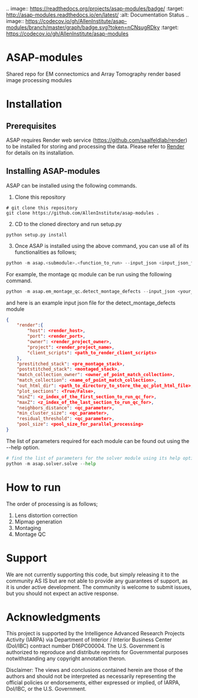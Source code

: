 .. image:: https://readthedocs.org/projects/asap-modules/badge/
   :target: http://asap-modules.readthedocs.io/en/latest/
   :alt: Documentation Status 
.. image:: https://codecov.io/gh/AllenInstitute/asap-modules/branch/master/graph/badge.svg?token=nCNsugRDky
  :target: https://codecov.io/gh/AllenInstitute/asap-modules

# ASAP-modules

Shared repo for EM connectomics and Array Tomography render based image processing modules 

# Installation


## Prerequisites


ASAP requires Render web service (https://github.com/saalfeldlab/render) to be installed for storing and processing the data. 
Please refer to [Render](https://github.com/saalfeldlab/render) for details on its installation.

## Installing ASAP-modules


ASAP can be installed using the following commands.

1. Clone this repository

```
# git clone this repository
git clone https://github.com/AllenInstitute/asap-modules .
```

2. CD to the cloned directory and run setup.py

```
python setup.py install 
```

3. Once ASAP is installed using the above command, you can use all of its functionalities as follows;

```python
python -m asap.<submodule>.<function_to_run> --input_json <input_json_file.json> --output_json <output_json_file.json>
```

For example, the montage qc module can be run using the following command.

```python
python -m asap.em_montage_qc.detect_montage_defects --input_json <your_input_json_file_with_required_parameters> --output_json <output_json_file_with_full_path>
```

and here is an example input json file for the detect_montage_defects module

```json
{
    "render":{
        "host": <render_host>,
        "port": <render_port>,
        "owner": <render_project_owner>,
        "project": <render_project_name>,
        "client_scripts": <path_to_render_client_scripts>
    },
    "prestitched_stack": <pre_montage_stack>,
    "poststitched_stack": <montaged_stack>,
    "match_collection_owner": <owner_of_point_match_collection>,
    "match_collection": <name_of_point_match_collection>,
    "out_html_dir": <path_to_directory_to_store_the_qc_plot_html_file>,
    "plot_sections": <True/False>,
    "minZ": <z_index_of_the_first_section_to_run_qc_for>,
    "maxZ": <z_index_of_the_last_section_to_run_qc_for>,
    "neighbors_distance": <qc_parameter>,
    "min_cluster_size": <qc_parameter>,
    "residual_threshold": <qc_parameter>,
    "pool_size": <pool_size_for_parallel_processing>
}
```
The list of parameters required for each module can be found out using the --help option. 

```python
# find the list of parameters for the solver module using its help option
python -m asap.solver.solve --help
```


# How to run

The order of processing is as follows;
1. Lens distortion correction
2. Mipmap generation
3. Montaging
4. Montage QC


# Support

We are not currently supporting this code, but simply releasing it to the community AS IS but are not able to provide any guarantees of support, as it is under active development. The community is welcome to submit issues, but you should not expect an active response.

# Acknowledgments

This project is supported by the Intelligence Advanced Research Projects Activity (IARPA) via Department of Interior / Interior Business Center (DoI/IBC) contract number D16PC00004. The U.S. Government is authorized to reproduce and distribute reprints for Governmental purposes notwithstanding any copyright annotation theron.

Disclaimer: The views and conclusions contained herein are those of the authors and should not be interpreted as necessarily representing the official policies or endorsements, either expressed or implied, of IARPA, DoI/IBC, or the U.S. Government.
